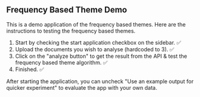 ## Frequency Based Theme Demo

This is a demo application of the frequency based themes. Here are the instructions to testing the frequency based themes.

1. Start by checking the start application checkbox on the sidebar. ✅
2. Upload the documents you wish to analyse (hardcoded to 3). ✅
3. Click on the "analyze button" to get the result from the API & test the frequency based theme algorithm. ✅
4. Finished. ✅

After starting the application, you can uncheck "Use an example output for quicker experiment" to evaluate the app with your own data.
